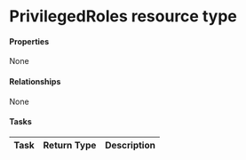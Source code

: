 # PrivilegedRoles resource type



#### Properties
None

#### Relationships
None


#### Tasks

| Task		   | Return Type	|Description|
|:---------------|:--------|:----------|
